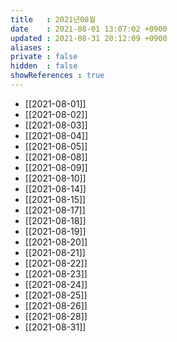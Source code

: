 ```yaml
---
title   : 2021년08월
date    : 2021-08-01 13:07:02 +0900
updated : 2021-08-31 20:12:09 +0900
aliases : 
private : false
hidden  : false
showReferences : true
---
```

- [[2021-08-01]]
- [[2021-08-02]]
- [[2021-08-03]]
- [[2021-08-04]]
- [[2021-08-05]]
- [[2021-08-08]]
- [[2021-08-09]]
- [[2021-08-10]]
- [[2021-08-14]]
- [[2021-08-15]]
- [[2021-08-17]]
- [[2021-08-18]]
- [[2021-08-19]]
- [[2021-08-20]]
- [[2021-08-21]]
- [[2021-08-22]]
- [[2021-08-23]]
- [[2021-08-24]]
- [[2021-08-25]]
- [[2021-08-26]]
- [[2021-08-28]]
- [[2021-08-31]]
